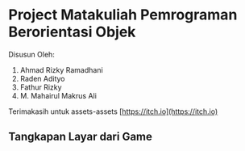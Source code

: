 # Project Matakuliah Pemrograman Berorientasi Objek

Disusun Oleh: 

1. Ahmad Rizky Ramadhani
2. Raden Adityo
3. Fathur Rizky
4. M. Mahairul Makrus Ali

Terimakasih untuk assets-assets  [https://itch.io](https://itch.io)

## Tangkapan Layar dari Game


